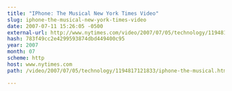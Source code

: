 ```yaml
---
title: "IPhone: The Musical New York Times Video"
slug: iphone-the-musical-new-york-times-video
date: 2007-07-11 15:26:05 -0500
external-url: http://www.nytimes.com/video/2007/07/05/technology/1194817121833/iphone-the-musical.html
hash: 783f49cc2e4299593874dbd449400c95
year: 2007
month: 07
scheme: http
host: www.nytimes.com
path: /video/2007/07/05/technology/1194817121833/iphone-the-musical.html

---
```



